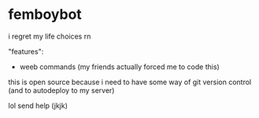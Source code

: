 # femboybot
i regret my life choices rn

"features":
- weeb commands (my friends actually forced me to code this)

this is open source because i need to have some way of git version control
(and to autodeploy to my server)


lol send help (jkjk)
